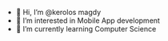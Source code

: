 - 👋 Hi, I’m @kerolos magdy 
- 👀 I’m interested in Mobile App development 
- 🌱 I’m currently learning Computer Science


